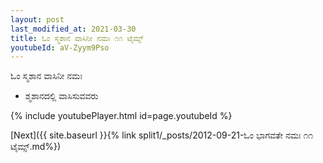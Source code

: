 ```yaml
---
layout: post
last_modified_at: 2021-03-30
title: ಓಂ ಸ್ಮಶಾನ ವಾಸಿನೀ ನಮಃ ೧೧ ಟೈಮ್ಸ್
youtubeId: aV-Zyym9Pso
---
```

 
 
 ಓಂ ಸ್ಮಶಾನ ವಾಸಿನೀ ನಮಃ  
 
 -  ಶ್ಮಶಾನದಲ್ಲಿ ವಾಸಿಸುವವರು 
 
  
 
  
 
 
 
 
 
 


{% include youtubePlayer.html id=page.youtubeId %}
 
[Next]({{ site.baseurl }}{% link  split1/_posts/2012-09-21-ಓಂ ಭಾಗವತೇ ನಮಃ ೧೧ ಟೈಮ್ಸ್.md%})
 
